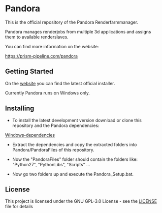 # Pandora

This is the official repository of the Pandora Renderfarmmanager.

Pandora manages renderjobs from multiple 3d applications and assigns them to available renderslaves.

You can find more information on the website:

https://prism-pipeline.com/pandora

## Getting Started

On the [website](https://prism-pipeline.com/pandora) you can find the latest official installer.

Currently Pandora runs on Windows only.


## Installing

* To install the latest development version download or clone this repository and the Pandora dependencies:

[Windows-dependencies](https://dl.dropboxusercontent.com/s/4wrr57jo03eahle/Pandora_v1.0.0_dependencies_Win.zip?dl=0)

* Extract the dependencies and copy the extracted folders into Pandora/PandoraFiles of this repository.

* Now the "PandoraFiles" folder should contain the folders like:
"Python27", "PythonLibs", "Scripts" ...

* Now go two folders up and execute the Pandora_Setup.bat.

## License

This project is licensed under the GNU GPL-3.0 License - see the [LICENSE](LICENSE) file for details